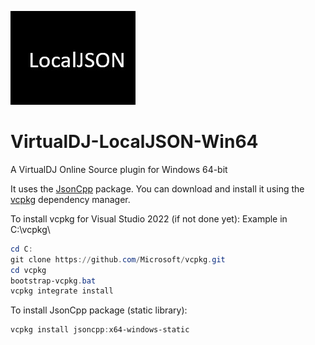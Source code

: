 ![logo](https://github.com/djcel/VirtualDJ-localJSON-Win64/blob/main/website.JPG?raw=true "")
# VirtualDJ-LocalJSON-Win64
A VirtualDJ Online Source plugin for Windows 64-bit

It uses the [JsonCpp](https://github.com/open-source-parsers/jsoncpp) package. You can download and install it using the [vcpkg](https://github.com/Microsoft/vcpkg/) dependency manager.

To install vcpkg for Visual Studio 2022 (if not done yet):
Example in C:\vcpkg\

```powershell
cd C:
git clone https://github.com/Microsoft/vcpkg.git
cd vcpkg
bootstrap-vcpkg.bat
vcpkg integrate install
```

To install JsonCpp package (static library):
```powershell
vcpkg install jsoncpp:x64-windows-static
```
